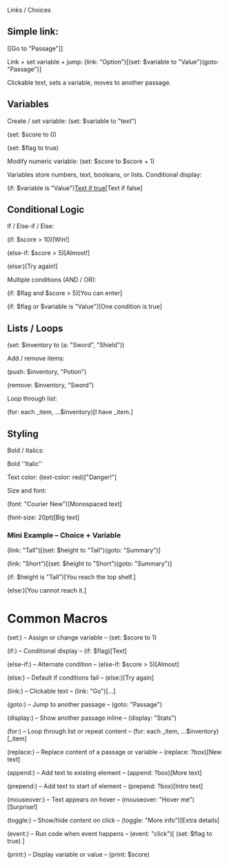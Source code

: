 Links / Choices

## Simple link:
[[Go to "Passage"]]

Link + set variable + jump:
(link: "Option")[(set: $variable to "Value")(goto: "Passage")]

Clickable text, sets a variable, moves to another passage.

## Variables

Create / set variable:
(set: $variable to "text")

(set: $score to 0)

(set: $flag to true)

Modify numeric variable:
(set: $score to $score + 1)

Variables store numbers, text, booleans, or lists.
Conditional display:

(if: $variable is "Value")[Text if true](else:)[Text if false]

## Conditional Logic

If / Else-if / Else:

(if: $score > 10)[Win!]

(else-if: $score > 5)[Almost!]

(else:)[Try again!]

Multiple conditions (AND / OR):

(if: $flag and $score > 5)[You can enter]

(if: $flag or $variable is "Value")[One condition is true]


## Lists / Loops

(set: $inventory to (a: "Sword", "Shield"))

Add / remove items:

(push: $inventory, "Potion")

(remove: $inventory, "Sword")

Loop through list:

(for: each _item, ...$inventory)[I have _item.]

## Styling

Bold / Italics:

Bold ''Italic''

Text color: (text-color: red)["Danger!"]

Size and font:

(font: "Courier New")[Monospaced text]

(font-size: 20pt)[Big text]

### Mini Example – Choice + Variable

(link: "Tall")[(set: $height to "Tall")(goto: "Summary")]

(link: "Short")[(set: $height to "Short")(goto: "Summary")]

(if: $height is "Tall")[You reach the top shelf.]

(else:)[You cannot reach it.]

# Common Macros

(set:) – Assign or change variable – (set: $score to 1)

(if:) – Conditional display – (if: $flag)[Text]

(else-if:) – Alternate condition – (else-if: $score > 5)[Almost]

(else:) – Default if conditions fail – (else:)[Try again]

(link:) – Clickable text – (link: "Go")[...]

(goto:) – Jump to another passage – (goto: "Passage")

(display:) – Show another passage inline – (display: "Stats")

(for:) – Loop through list or repeat content – (for: each _item, ...$inventory)[_item]

(replace:) – Replace content of a passage or variable – (replace: ?box)[New text]

(append:) – Add text to existing element – (append: ?box)[More text]

(prepend:) – Add text to start of element – (prepend: ?box)[Intro text]

(mouseover:) – Text appears on hover – (mouseover: "Hover me")[Surprise!]

(toggle:) – Show/hide content on click – (toggle: "More info")[Extra details]

(event:) – Run code when event happens – (event: "click")[ (set: $flag to true) ]

(print:) – Display variable or value – (print: $score)
